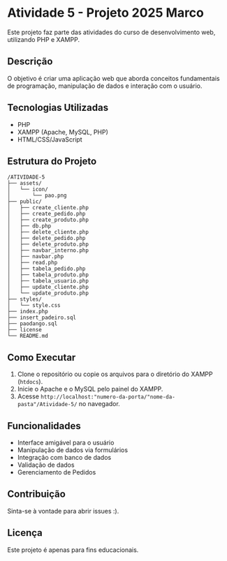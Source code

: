 # Atividade 5 - Projeto 2025 Marco

Este projeto faz parte das atividades do curso de desenvolvimento web, utilizando PHP e XAMPP.

## Descrição

O objetivo é criar uma aplicação web que aborda conceitos fundamentais de programação, manipulação de dados e interação com o usuário.

## Tecnologias Utilizadas

- PHP
- XAMPP (Apache, MySQL, PHP)
- HTML/CSS/JavaScript

## Estrutura do Projeto

```
/ATIVIDADE-5
├── assets/
│   └── icon/
│       └── pao.png
├── public/
│   ├── create_cliente.php
│   ├── create_pedido.php
│   ├── create_produto.php
│   ├── db.php
│   ├── delete_cliente.php
│   ├── delete_pedido.php
│   ├── delete_produto.php
│   ├── navbar_interno.php
│   ├── navbar.php
│   ├── read.php
│   ├── tabela_pedido.php
│   ├── tabela_produto.php
│   ├── tabela_usuario.php
│   ├── update_cliente.php
│   └── update_produto.php
├── styles/
│   └── style.css
├── index.php
├── insert_padeiro.sql
├── paodango.sql
├── license
└── README.md
```

## Como Executar

1. Clone o repositório ou copie os arquivos para o diretório do XAMPP (`htdocs`).
2. Inicie o Apache e o MySQL pelo painel do XAMPP.
3. Acesse `http://localhost:"numero-da-porta/"nome-da-pasta"/Atividade-5/` no navegador.

## Funcionalidades

- Interface amigável para o usuário
- Manipulação de dados via formulários
- Integração com banco de dados
- Validação de dados
- Gerenciamento de Pedidos

## Contribuição

Sinta-se à vontade para abrir issues :).

## Licença

Este projeto é apenas para fins educacionais.